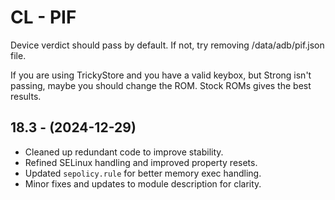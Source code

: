 # CL - PIF
Device verdict should pass by default.
If not, try removing /data/adb/pif.json file.

If you are using TrickyStore and you have a valid keybox, but Strong
isn't passing, maybe you should change the ROM.
Stock ROMs gives the best results.

## 18.3 - (2024-12-29)
- Cleaned up redundant code to improve stability.
- Refined SELinux handling and improved property resets.
- Updated `sepolicy.rule` for better memory exec handling.
- Minor fixes and updates to module description for clarity.

